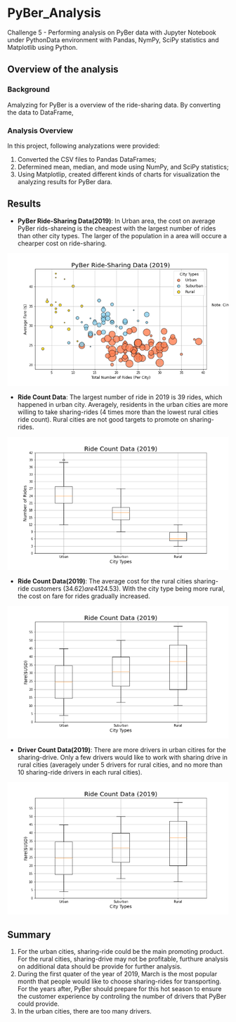 # PyBer_Analysis

Challenge 5 - Performing analysis on PyBer data with Jupyter Notebook under PythonData environment with Pandas, NymPy, SciPy statistics and Matplotlib using Python.

## Overview of the analysis

### Background

Amalyzing for PyBer is a overview of the ride-sharing data.  By converting the data to DataFrame, 

### Analysis Overview

In this project, following analyzations were provided: 
1. Converted the CSV files to Pandas DataFrames;
2. Defermined mean, median, and mode using NumPy, and SciPy statistics;
3. Using Matplotlip, created different kinds of charts for visualization the analyzing results for PyBer dara.


## Results


 - **PyBer Ride-Sharing Data(2019)**: In Urban area, the cost on average PyBer rids-shareing is the cheapest with the largest number of rides than other city types.  The larger of the population in a area will occure a chearper cost on ride-sharing.

![PyBer Ride-Sharing Data(2019)](Analysis/Fig1.png)


- **Ride Count Data**: The largest number of ride in 2019 is 39 rides, which happened in urban city.  Averagely, residents in the urban cities are more willing to take sharing-rides (4 times more than the lowest rural cities ride count).  Rural cities are not good targets to promote on sharing-rides.

![Ride Count Data](Analysis/Fig2.png)


- **Ride Count Data(2019)**:  The average cost for the rural cities sharing-ride customers ($34.62)  are 41% more than the average cost in urban cities ($24.53).  With the city type being more rural, the cost on fare for rides gradually increased.

![Ride Count Data(2019)](Analysis/Fig3.png)


- **Driver Count Data(2019)**: There are more drivers in urban citires for the sharing-drive.  Only a few drivers would like to work with sharing drive in rural cities (averagely under 5 drivers for rural cities, and no more than 10 sharing-ride drivers in each rural cities).  

![Driver Count Data(2019)](Analysis/Fig3.png)







## Summary
1. For the urban cities, sharing-ride could be the main promoting product. For the rural cities, sharing-drive may not be profitable, furthure analysis on additional data should be provide for further analysis.
2. During the first quater of the year of 2019, March is the most popular month that people would like to choose sharing-rides for transporting.  For the years after, PyBer should prepare for this hot season to ensure the customer experience by controling the number of drivers that PyBer could provide.
3. In the urban cities, there are too many drivers.

